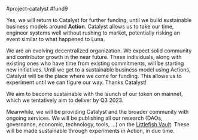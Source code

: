 #project-catalyst #fund9 

Yes, we will return to Catalyst for further funding, until we build sustainable business models around **Action**. Catalyst allows us to take our time, engineer systems well without rushing to market, potentially risking an event similar to what happened to Luna.


We are an evolving decentralized organization. We expect solid community and contributor growth in the near future. These individuals, along with existing ones who have time from existing commitments, will be starting new initiatives. Until we get to a sustainable business model using Actions, Catalyst will be the place where we come for funding. This allows us to experiment until we can figure our way. Thanks Catalyst!


We aim to become sustainable with the launch of our token on mainnet, which we tentatively aim to deliver by Q3 2023. 

Meanwhile, we will be providing Catalyst and the broader community with ongoing services. We will be publishing all our research (DAOs, governance, economic, technology, tools, ...) on the [Littlefish Vault](https://publish.obsidian.md/littlefish-foundation/B.+Project+Catalyst/Fund+9/Fund+9+Start+Here). These will be made sustainable through experiments in Action, in due time.